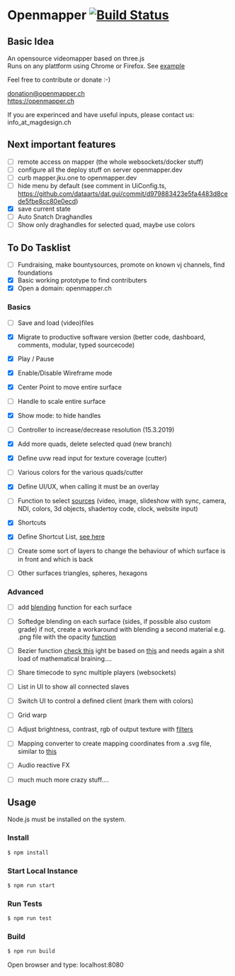 # Openmapper  [![Build Status](https://travis-ci.org/magdesign/MAGmapper.svg?branch=master)](https://travis-ci.org/magdesign/MAGmapper)


## Basic Idea
An opensource videomapper based on three.js</br>
Runs on any plattform using Chrome or Firefox.
See [example](https://mapper.jku.one/)

Feel free to contribute or donate :-) </br>

donation@openmapper.ch</br>
https://openmapper.ch</br>

If you are experinced and have useful inputs, please contact us: info_at_magdesign.ch

## Next important features

- [ ] remote access on mapper (the whole websockets/docker stuff)
- [ ] configure all the deploy stuff on server openmapper.dev
- [ ] curb mapper.jku.one to openmapper.dev
- [ ] hide menu by default (see comment in UiConfig.ts, https://github.com/dataarts/dat.gui/commit/d979883423e5fa4483d8cede5fbe8cc80e0ecd)
- [x] save current state
- [ ] Auto Snatch Draghandles
- [ ] Show only draghandles for selected quad, maybe use colors

## To Do Tasklist

- [ ] Fundraising, make bountysources, promote on known vj channels, find foundations
- [x] Basic working prototype to find contributers
- [x] Open a domain: openmapper.ch 

### Basics
- [ ] Save and load (video)files
- [x] Migrate to productive software version (better code, dashboard, comments, modular, typed sourcecode)
- [x] Play / Pause
- [x] Enable/Disable Wireframe mode
- [x] Center Point to move entire surface
- [ ] Handle to scale entire surface
- [x] Show mode: to hide handles
- [ ] Controller to increase/decrease resolution (15.3.2019)
- [x] Add more quads, delete selected quad (new branch)
- [x] Define uvw read input for texture coverage (cutter)
- [ ] Various colors for the various quads/cutter
- [x] Define UI/UX, when calling it must be an overlay
- [ ] Function to select [sources](https://threejs.org/docs/#api/textures/VideoTexture) (video, image, slideshow with sync, camera, NDI, colors, 3d objects, shadertoy code, clock, website input)
- [X] Shortcuts
- [x] Define Shortcut List, [see here](https://github.com/magdesign/MAGmapper/blob/master/doc/Keymap.md)
- [ ] Create some sort of layers to change the behaviour of which surface is in front and which is back
- [ ] Other surfaces triangles, spheres, hexagons


### Advanced
- [ ] add [blending](https://threejs.org/examples/#webgl_materials_blending) function for each surface
- [ ] Softedge blending on each surface (sides, if possible also custom grade) if not, create a workaround with blending a second material e.g. .png file with the opacity [function](https://threejs.org/examples/#webgl_materials_transparency)
- [ ] Bezier function [check this](https://computergraphics.stackexchange.com/questions/3764/apply-distortion-to-b%C3%A9zier-surface?answertab=votes#tab-top) ight be based on [this](https://pomax.github.io/bezierjs/) and needs again a shit load of mathematical braining....
- [ ] Share timecode to sync multiple players (websockets)
- [ ] List in UI to show all connected slaves
- [ ] Switch UI to control a defined client (mark them with colors)
- [ ] Grid warp
- [ ] Adjust brightness, contrast, rgb of output texture with [filters](https://threejs.org/examples/?q=filt#webgl_materials_texture_filters)
- [ ] Mapping converter to create mapping coordinates from a .svg file, similar to [this](https://github.com/magdesign/mapping-converter2)
- [ ] Audio reactive FX
- [ ] much much more crazy stuff....



## Usage

Node.js must be installed on the system.

### Install
```sh
$ npm install
```

### Start Local Instance
```sh
$ npm run start
```

### Run Tests
```sh
$ npm run test
```


### Build
```sh
$ npm run build
```

Open browser and type: localhost:8080
